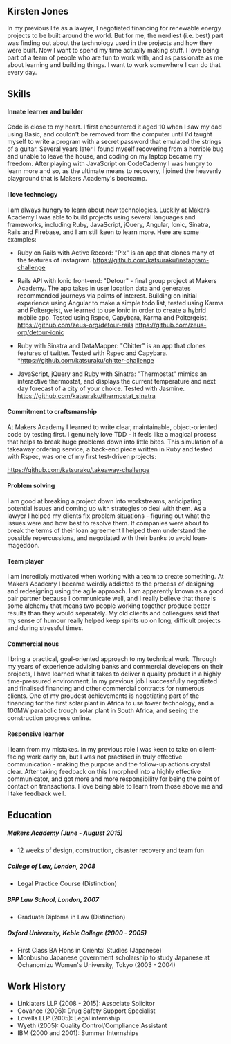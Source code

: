 ## Kirsten Jones
In my previous life as a lawyer, I negotiated financing for renewable energy projects to be built around the world. But for me, the nerdiest (i.e. best) part was finding out about the technology used in the projects and how they were built. Now I want to spend my time actually making stuff. I love being part of a team of people who are fun to work with, and as passionate as me about learning and building things. I want to work somewhere I can do that every day.

## Skills

#### Innate learner and builder
Code is close to my heart. I first encountered it aged 10 when I saw my dad using Basic, and couldn't be removed from the computer until I'd taught myself to write a program with a secret password that emulated the strings of a guitar. Several years later I found myself recovering from a horrible bug and unable to leave the house, and coding on my laptop became my freedom. After playing with JavaScript on CodeCademy I was hungry to learn more and so, as the ultimate means to recovery, I joined the heavenly playground that is Makers Academy's bootcamp.

#### I love technology
I am always hungry to learn about new technologies. Luckily at Makers Academy I was able to build projects using several languages and frameworks, including Ruby, JavaScript, jQuery, Angular, Ionic, Sinatra, Rails and Firebase, and I am still keen to learn more. Here are some examples:
* Ruby on Rails with Active Record: "Pix" is an app that clones many of the features of instagram.
https://github.com/katsuraku/instagram-challenge
    
* Rails API with Ionic front-end: "Detour" - final group project at Makers Academy. The app takes in user location data and generates recommended journeys via points of interest. Building on initial experience using Angular to make a simple todo list, tested using Karma and Poltergeist, we learned to use Ionic in order to create a hybrid mobile app. Tested using Rspec, Capybara, Karma and Poltergeist.
https://github.com/zeus-org/detour-rails
https://github.com/zeus-org/detour-ionic
* Ruby with Sinatra and DataMapper: "Chitter" is an app that clones features of twitter. Tested with Rspec and Capybara.
*https://github.com/katsuraku/chitter-challenge

* JavaScript, jQuery and Ruby with Sinatra: "Thermostat" mimics an interactive thermostat, and displays the current temperature and next day forecast of a city of your choice. Tested with Jasmine. https://github.com/katsuraku/thermostat_sinatra

####  Commitment to craftsmanship
At Makers Academy I learned to write clear, maintainable, object-oriented code by testing first. I genuinely love TDD - it feels like a magical process that helps to break huge problems down into little bites. This simulation of a takeaway ordering service, a back-end piece written in Ruby and tested with Rspec, was one of my first test-driven projects:

https://github.com/katsuraku/takeaway-challenge

####  Problem solving
I am good at breaking a project down into workstreams, anticipating potential issues and coming up with strategies to deal with them. As a lawyer I helped my clients fix problem situations - figuring out what the issues were and how best to resolve them. If companies were about to break the terms of their loan agreement I helped them understand the possible repercussions, and negotiated with their banks to avoid loan-mageddon.

#### Team player
I am incredibly motivated when working with a team to create something. At Makers Academy I became weirdly addicted to the process of designing and redesigning using the agile approach. I am apparently known as a good pair partner because I communicate well, and I really believe that there is some alchemy that means two people working together produce better results than they would separately. My old clients and colleagues said that my sense of humour really helped keep spirits up on long, difficult projects and during stressful times.

####  Commercial nous
I bring a practical, goal-oriented approach to my technical work. Through my years of experience advising banks and commercial developers on their projects, I have learned what it takes to deliver a quality product in a highly time-pressured environment. In my previous job I successfully negotiated and finalised financing and other commercial contracts for numerous clients. One of my proudest achievements is negotiating part of the financing for the first solar plant in Africa to use tower technology, and a 100MW parabolic trough solar plant in South Africa, and seeing the construction progress online.

####  Responsive learner
I learn from my mistakes. In my previous role I was keen to take on client-facing work early on, but I was not practised in truly effective communication - making the purpose and the follow-up actions crystal clear. After taking feedback on this I morphed into a highly effective communicator, and got more and more responsibility for being the point of contact on transactions. I love being able to learn from those above me and I take feedback well. 

## Education

##### Makers Academy (June - August 2015)
- 12 weeks of design, construction, disaster recovery and team fun

##### College of Law, London, 2008
- Legal Practice Course (Distinction)

##### BPP Law School, London, 2007
- Graduate Diploma in Law (Distinction)

##### Oxford University, Keble College (2000 - 2005)
- First Class BA Hons in Oriental Studies (Japanese)
- Monbusho Japanese government scholarship to study Japanese at Ochanomizu Women's University, Tokyo (2003 - 2004)

## Work History
* Linklaters LLP (2008 - 2015): 
Associate Solicitor
* Covance (2006): Drug Safety Support Specialist
* Lovells LLP (2005): Legal internship
* Wyeth (2005): Quality Control/Compliance Assistant
* IBM (2000 and 2001): Summer Internships
